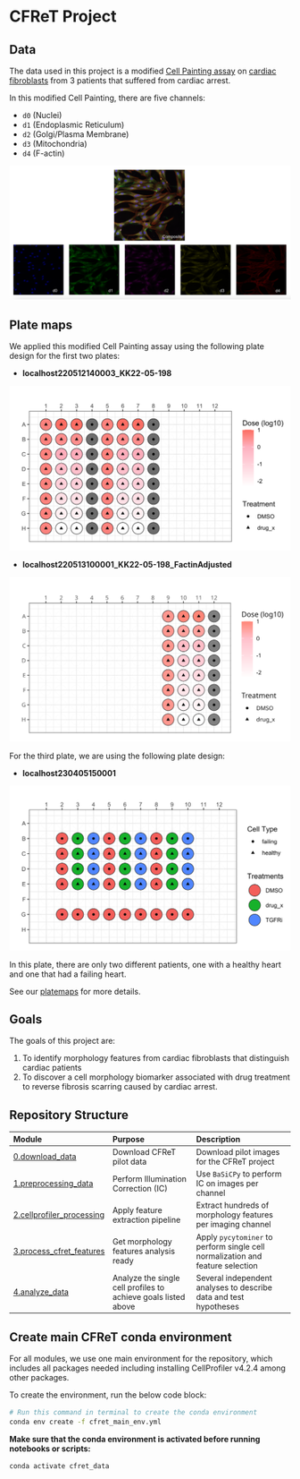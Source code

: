 # CFReT Project

## Data

The data used in this project is a modified [Cell Painting assay](https://www.moleculardevices.com/applications/cell-imaging/cell-painting#gref) on [cardiac fibroblasts](https://www.ncbi.nlm.nih.gov/pmc/articles/PMC5588900/#:~:text=Definition%20by%20function,%2C%20and%20glycoproteins5%2C6.) from 3 patients that suffered from cardiac arrest. 

In this modified Cell Painting, there are five channels:

- `d0` (Nuclei)
- `d1` (Endoplasmic Reticulum)
- `d2` (Golgi/Plasma Membrane)
- `d3` (Mitochondria)
- `d4` (F-actin)

![Composite_Figure.png](example_figs/Composite_Figure.png)

## Plate maps

We applied this modified Cell Painting assay using the following plate design for the first two plates:

- **localhost220512140003_KK22-05-198**

![plate3_CFReT.png](example_figs/plate1_CFReT.png)

- **localhost220513100001_KK22-05-198_FactinAdjusted**

![treatment_dose_platemap.png](4.analyze_data/platemap_figures/treatment_dose_platemap.png)

For the third plate, we are using the following plate design:

- **localhost230405150001**

![plate3_CFReT.png](example_figs/plate3_CFReT.png)

In this plate, there are only two different patients, one with a healthy heart and one that had a failing heart. 

See our [platemaps](metadata/) for more details.

## Goals

The goals of this project are:
1. To identify morphology features from cardiac fibroblasts that distinguish cardiac patients 
2. To discover a cell morphology biomarker associated with drug treatment to reverse fibrosis scarring caused by cardiac arrest.

## Repository Structure

| Module | Purpose | Description |
| :---- | :----- | :---------- |
| [0.download_data](0.download_data/) | Download CFReT pilot data | Download pilot images for the CFReT project |
| [1.preprocessing_data](1.preprocessing_data/) | Perform Illumination Correction (IC) | Use `BaSiCPy` to perform IC on images per channel |
| [2.cellprofiler_processing](2_cellprofiler_processing/) | Apply feature extraction pipeline | Extract hundreds of morphology features per imaging channel |
| [3.process_cfret_features](3.process_cfret_features/) | Get morphology features analysis ready | Apply `pycytominer` to perform single cell normalization and feature selection |
| [4.analyze_data](4.analyze_data/) | Analyze the single cell profiles to achieve goals listed above | Several independent analyses to describe data and test hypotheses |

## Create main CFReT conda environment

For all modules, we use one main environment for the repository, which includes all packages needed including installing CellProfiler v4.2.4 among other packages.

To create the environment, run the below code block:

```bash
# Run this command in terminal to create the conda environment
conda env create -f cfret_main_env.yml
```

**Make sure that the conda environment is activated before running notebooks or scripts:**

```bash
conda activate cfret_data
```
